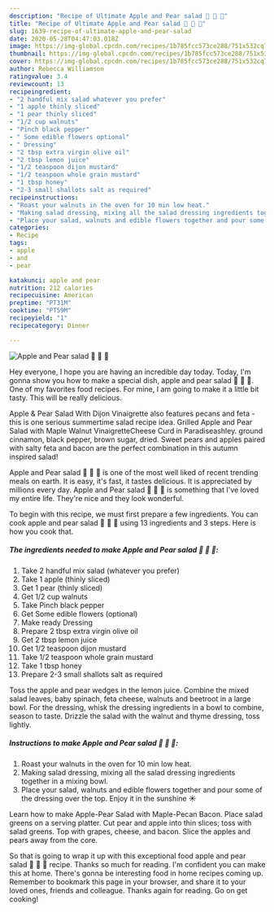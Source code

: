 ```yaml
---
description: "Recipe of Ultimate Apple and Pear salad 🥗 🍏 🍐"
title: "Recipe of Ultimate Apple and Pear salad 🥗 🍏 🍐"
slug: 1639-recipe-of-ultimate-apple-and-pear-salad
date: 2020-05-28T04:47:03.018Z
image: https://img-global.cpcdn.com/recipes/1b785fcc573ce288/751x532cq70/apple-and-pear-salad-🥗-🍏-🍐-recipe-main-photo.jpg
thumbnail: https://img-global.cpcdn.com/recipes/1b785fcc573ce288/751x532cq70/apple-and-pear-salad-🥗-🍏-🍐-recipe-main-photo.jpg
cover: https://img-global.cpcdn.com/recipes/1b785fcc573ce288/751x532cq70/apple-and-pear-salad-🥗-🍏-🍐-recipe-main-photo.jpg
author: Rebecca Williamson
ratingvalue: 3.4
reviewcount: 13
recipeingredient:
- "2 handful mix salad whatever you prefer"
- "1 apple thinly sliced"
- "1 pear thinly sliced"
- "1/2 cup walnuts"
- "Pinch black pepper"
- " Some edible flowers optional"
- " Dressing"
- "2 tbsp extra virgin olive oil"
- "2 tbsp lemon juice"
- "1/2 teaspoon dijon mustard"
- "1/2 teaspoon whole grain mustard"
- "1 tbsp honey"
- "2-3 small shallots salt as required"
recipeinstructions:
- "Roast your walnuts in the oven for 10 min low heat."
- "Making salad dressing, mixing all the salad dressing ingredients together in a mixing bowl."
- "Place your salad, walnuts and edible flowers together and pour some of the dressing over the top. Enjoy it in the sunshine ☀️"
categories:
- Recipe
tags:
- apple
- and
- pear

katakunci: apple and pear 
nutrition: 212 calories
recipecuisine: American
preptime: "PT31M"
cooktime: "PT59M"
recipeyield: "1"
recipecategory: Dinner

---
```



![Apple and Pear salad 🥗 🍏 🍐](https://img-global.cpcdn.com/recipes/1b785fcc573ce288/751x532cq70/apple-and-pear-salad-🥗-🍏-🍐-recipe-main-photo.jpg)

Hey everyone, I hope you are having an incredible day today. Today, I'm gonna show you how to make a special dish, apple and pear salad 🥗 🍏 🍐. One of my favorites food recipes. For mine, I am going to make it a little bit tasty. This will be really delicious.

Apple &amp; Pear Salad With Dijon Vinaigrette also features pecans and feta - this is one serious summertime salad recipe idea. Grilled Apple and Pear Salad with Maple Walnut VinaigretteCheese Curd in Paradiseashley. ground cinnamon, black pepper, brown sugar, dried. Sweet pears and apples paired with salty feta and bacon are the perfect combination in this autumn inspired salad!

Apple and Pear salad 🥗 🍏 🍐 is one of the most well liked of recent trending meals on earth. It is easy, it's fast, it tastes delicious. It is appreciated by millions every day. Apple and Pear salad 🥗 🍏 🍐 is something that I've loved my entire life. They're nice and they look wonderful.


To begin with this recipe, we must first prepare a few ingredients. You can cook apple and pear salad 🥗 🍏 🍐 using 13 ingredients and 3 steps. Here is how you cook that.

<!--inarticleads1-->

##### The ingredients needed to make Apple and Pear salad 🥗 🍏 🍐:

1. Take 2 handful mix salad (whatever you prefer)
1. Take 1 apple (thinly sliced)
1. Get 1 pear (thinly sliced)
1. Get 1/2 cup walnuts
1. Take Pinch black pepper
1. Get  Some edible flowers (optional)
1. Make ready  Dressing
1. Prepare 2 tbsp extra virgin olive oil
1. Get 2 tbsp lemon juice
1. Get 1/2 teaspoon dijon mustard
1. Take 1/2 teaspoon whole grain mustard
1. Take 1 tbsp honey
1. Prepare 2-3 small shallots salt as required


Toss the apple and pear wedges in the lemon juice. Combine the mixed salad leaves, baby spinach, feta cheese, walnuts and beetroot in a large bowl. For the dressing, whisk the dressing ingredients in a bowl to combine, season to taste. Drizzle the salad with the walnut and thyme dressing, toss lightly. 

<!--inarticleads2-->

##### Instructions to make Apple and Pear salad 🥗 🍏 🍐:

1. Roast your walnuts in the oven for 10 min low heat.
1. Making salad dressing, mixing all the salad dressing ingredients together in a mixing bowl.
1. Place your salad, walnuts and edible flowers together and pour some of the dressing over the top. Enjoy it in the sunshine ☀️


Learn how to make Apple-Pear Salad with Maple-Pecan Bacon. Place salad greens on a serving platter. Cut pear and apple into thin slices; toss with salad greens. Top with grapes, cheese, and bacon. Slice the apples and pears away from the core. 

So that is going to wrap it up with this exceptional food apple and pear salad 🥗 🍏 🍐 recipe. Thanks so much for reading. I'm confident you can make this at home. There's gonna be interesting food in home recipes coming up. Remember to bookmark this page in your browser, and share it to your loved ones, friends and colleague. Thanks again for reading. Go on get cooking!
